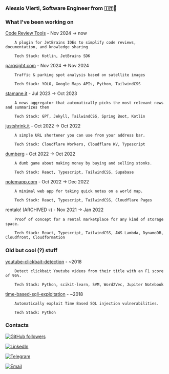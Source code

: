 ### Alessio Vierti, Software Engineer from 🇮🇹🤌

### What I've been working on 

[Code Review Tools](https://plugins.jetbrains.com/plugin/25932-code-review-tools) - Nov 2024 -> now
```
    A plugin for JetBrains IDEs to simplify code reviews, documentation, and knowledge sharing

    Tech Stack: Kotlin, JetBrains SDK
```


[parqsight.com](parqsight.com) - Nov 2024 -> Nov 2024
```
    Traffic & parking spot analysis based on satellite images

    Tech Stack: YOLO, Google Maps APIs, Python, TailwindCSS
```


[stamane.it](https://stamane.it) - Jul 2023 -> Oct 2023
```
    A news aggregator that automatically picks the most relevant news and summarizes them
    
    Tech Stack: GPT, Jekyll, TailwindCSS, Spring Boot, Kotlin
```

[justshrink.it](https://justshrink.it) - Oct 2022 -> Oct 2022

```
    A simple URL shortener you can use from your address bar.
    
    Tech Stack: Cloudflare Workers, Cloudflare KV, Typescript
```

[dumberg](https://stonkgame.netlify.app) - Oct 2022 -> Oct 2022
```
    A dumb game about making money by buying and selling stonks.
    
    Tech Stack: React, Typescript, TailwindCSS, Supabase
```

[notemapp.com](https://notemapp.com) - Oct 2022 -> Dec 2022
```
    A minimal web app for taking quick notes on a world map.

    Tech Stack: React, Typescript, TailwindCSS, Cloudflare Pages
```

rentalo! (ARCHIVED 💀) - Nov 2021 -> Jan 2022
```
    Proof of concept for a rental marketplace for any kind of storage space.

    Tech Stack: React, Typescript, TailwindCSS, AWS Lambda, DynamoDB, Cloudfront, Cloudformation
```

### Old but cool (?) stuff

[youtube-clickbait-detection](https://github.com/alessiovierti/youtube-clickbait-detector) - ~2018
```
    Detect clickbait Youtube videos from their title with an F1 score of 96%.

    Tech Stack: Python, scikit-learn, SVM, Word2Vec, Jupiter Notebook
```

[time-based-sqli-exploitation](https://github.com/alessiovierti/blindpie) - ~2018
```
    Automatically exploit Time Based SQL injection vulnerabilities.

    Tech Stack: Python
```

### Contacts

[![GitHub followers](https://img.shields.io/github/followers/alessiovierti?style=social)](https://github.com/alessiovierti)

[![LinkedIn](https://img.shields.io/badge/follow-me-blue)](https://www.linkedin.com/in/alessiovierti)

[![Telegram](https://img.shields.io/badge/telegram-me-blue)](https://telegram.me/fd42493e)

[![Email](https://img.shields.io/badge/email-me-blue)](mailto:hi@alessiovierti.com)
